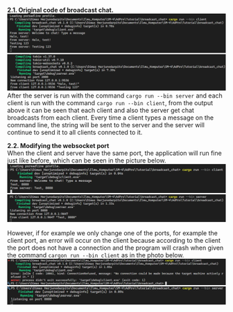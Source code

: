 **2.1. Original code of broadcast chat.**  
![](2.1.1.png)  
![](2.1.2.png)  
After the server is run with the command `cargo run --bin server` and each client is run with the command `cargo run --bin client`, from the output above it can be seen that each client and also the server get chat broadcasts from each client. Every time a client types a message on the command line, the string will be sent to the server and the server will continue to send it to all clients connected to it.  

**2.2. Modifying the websocket port**  
When the client and server have the same port, the application will run fine just like before, which can be seen in the picture below.  
![](2.2.1.png)  
![](2.2.2.png)  

However, if for example we only change one of the ports, for example the client port, an error will occur on the client because according to the client the port does not have a connection and the program will crash when given the command `cargon run --bin client` as in the photo below.  
![](2.2.3.png)  
![](2.2.4.png)  

